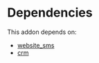 # Dependencies

This addon depends on:

- [website_sms](https://github.com/bringout/oca-ocb-website/tree/9965a93c2c7a8a1f9155e81e743ed695c59b8c50/odoo-bringout-oca-ocb-website_sms)
- [crm](https://github.com/bringout/oca-ocb-crm/tree/0ad2580ab66beb112afd79e8b62662f311e15687/odoo-bringout-oca-ocb-crm)
